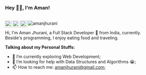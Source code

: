 ### Hey 👋🏽, I'm Aman!<p align="left">
<br/>
<a href="https://www.linkedin.com/in/amanjhurani/">
  <img align="left" alt="Aman's LinkdeIN" width="22px" src="https://cdn-icons-png.flaticon.com/512/174/174857.png" />
</a>
<a href="https://leetcode.com/amanjhurani5/">
  <img align="left" alt="Aman's Leetcode" width="22px" src="https://upload.wikimedia.org/wikipedia/commons/thumb/a/ab/LeetCode_logo_white_no_text.svg/1734px-LeetCode_logo_white_no_text.svg.png" />
</a>
<a href="https://www.codechef.com/users/amanjhurani">
  <img align="left" alt="Aman's Codechef" width="22px" src="https://avatars1.githubusercontent.com/u/11960354?s=460&v=4" />
</a>
 <img src="https://komarev.com/ghpvc/?username=amanjhurani" alt="amanjhurani" />


<br />

Hi, I'm Aman Jhurani, a Full Stack Developer 🚀 from India, currently. Beside's programming, I enjoy eating food and traveling.

  
**Talking about my Personal Stuffs:**

- 🌱 I’m currently exploring Web Development; 
- 🤔 I’m looking for help with Data Structures and Algorithms 😭;
- 📫 How to reach me: amanjhurani@gmail.com;



